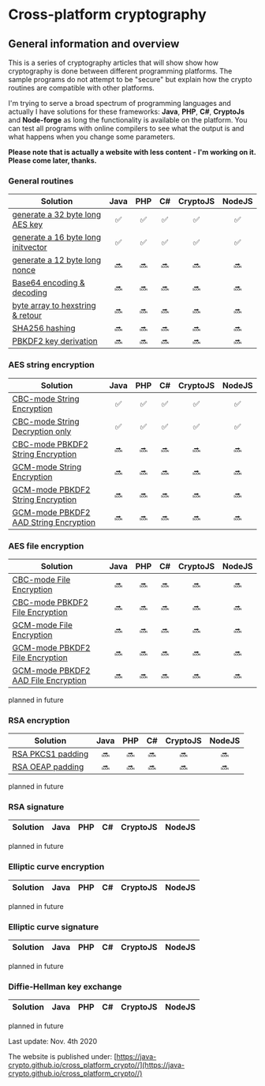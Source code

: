 # Cross-platform cryptography

## General information and overview

This is a series of cryptography articles that will show show how cryptography is done between different programming platforms. The sample programs do not attempt to be "secure" but explain how the crypto routines are compatible with other platforms.

I'm trying to serve a broad spectrum of programming languages and actually I have solutions for these  frameworks: **Java**, **PHP**, **C#**, **CryptoJs** and **Node-forge**  as long the functionality is available on the platform. You can test all programs with online compilers to see what the output is and what happens when you change some parameters.

**Please note that is actually a website with less content - I'm working on it. Please come later, thanks.**

### General routines ###

| Solution | Java | PHP | C# | CryptoJS | NodeJS | 
| ------ | :---: | :----: | :---: | :--: | :--: | 
| [generate a 32 byte long AES key](generateaeskey.md) | :white_check_mark: | :white_check_mark: | :white_check_mark: | :white_check_mark: | :white_check_mark: |
| [generate a 16 byte long initvector](generateinitvector.md) | :white_check_mark: | :white_check_mark: | :white_check_mark: | :white_check_mark: | :white_check_mark: |
| [generate a 12 byte long nonce](generatenonce.md) | :soon: | :soon: | :soon: | :soon: | :soon: |
| [Base64 encoding & decoding](base64encoding.md) | :soon: | :soon: | :soon: | :soon: | :soon: |
| [byte array to hexstring & retour](bytearray.md) | :soon: | :soon: | :soon: | :soon: | :soon: |
| [SHA256 hashing](sha256.md) | :soon: | :soon: | :soon: | :soon: | :soon: |
| [PBKDF2 key derivation](pbkdf2.md) | :soon: | :soon: | :soon: | :soon: | :soon: |

### AES string encryption ###

| Solution | Java | PHP | C# | CryptoJS | NodeJS |
| ------ | :------: | :----: | :---: | :--: | :--: |
| [CBC-mode String Encryption](aescbc256stringencryption.md) | :white_check_mark: | :white_check_mark: | :white_check_mark: | :white_check_mark: | :white_check_mark: |
| [CBC-mode String Decryption only](aescbc256stringdecryptiononly.md) | :white_check_mark: | :white_check_mark: | :white_check_mark: | :white_check_mark: | :white_check_mark: |
| [CBC-mode PBKDF2 String Encryption](readme.md) | :soon: | :soon: | :soon: | :soon: | :soon: |
| [GCM-mode String Encryption](readme.md) | :soon: | :soon: | :soon: | :soon: | :soon: |
| [GCM-mode PBKDF2 String Encryption](readme.md) | :soon: | :soon: | :soon: | :soon: | :soon: |
| [GCM-mode PBKDF2 AAD String Encryption](readme.md) | :soon: | :soon: | :soon: | :soon: | :soon: |

### AES file encryption ###

| Solution | Java | PHP | C# | CryptoJS | NodeJS |
| ------ | :------: | :----: | :---: | :--: | :--: |
| [CBC-mode File Encryption](readme.md) | :soon: | :soon: | :soon: | :soon: | :soon: |
| [CBC-mode PBKDF2 File Encryption](readme.md) | :soon: | :soon: | :soon: | :soon: | :soon: |
| [GCM-mode File Encryption](readme.md) | :soon: | :soon: | :soon: | :soon: | :soon: |
| [GCM-mode PBKDF2 File Encryption](readme.md) | :soon: | :soon: | :soon: | :soon: | :soon: |
| [GCM-mode PBKDF2 AAD File Encryption](readme.md) | :soon: | :soon: | :soon: | :soon: | :soon: |

planned in future

### RSA encryption ###

| Solution | Java | PHP | C# | CryptoJS | NodeJS |
| ------ | :------: | :----: | :---: | :--: | :--: |
| [RSA PKCS1 padding](readme.md) | :soon: | :soon: | :soon: | :soon: | :soon: |
| [RSA OEAP padding](readme.md) | :soon: | :soon: | :soon: | :soon: | :soon: |

planned in future

### RSA signature ###

| Solution | Java | PHP | C# | CryptoJS | NodeJS |
| ------ | :------: | :----: | :---: | :--: | :--: |


planned in future

### Elliptic curve encryption ###

| Solution | Java | PHP | C# | CryptoJS | NodeJS |
| ------ | :------: | :----: | :---: | :--: | :--: |

planned in future

### Elliptic curve signature ###

| Solution | Java | PHP | C# | CryptoJS | NodeJS |
| ------ | :------: | :----: | :---: | :--: | :--: |


planned in future

### Diffie-Hellman key exchange ###

| Solution | Java | PHP | C# | CryptoJS | NodeJS |
| ------ | :------: | :----: | :---: | :--: | :--: |


planned in future


Last update: Nov. 4th 2020

The website is published under:  [https://java-crypto.github.io/cross_platform_crypto//](https://java-crypto.github.io/cross_platform_crypto//)
